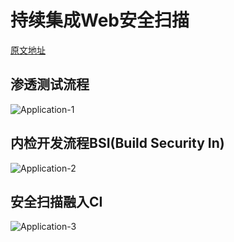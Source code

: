 # 持续集成Web安全扫描
[原文地址](https://pan.baidu.com/s/1VRfQU4vCXSRbjnC99Fj7zQ)
## 渗透测试流程
![Application-1](https://github.com/bloodzer0/Enterprise_Security_Build--Open_Source/blob/master/Application%20Security/img/Application-1.png)

## 内检开发流程BSI(Build Security In)
![Application-2](https://github.com/bloodzer0/Enterprise_Security_Build--Open_Source/blob/master/Application%20Security/img/Application-2.png)

## 安全扫描融入CI
![Application-3](https://github.com/bloodzer0/Enterprise_Security_Build--Open_Source/blob/master/Application%20Security/img/Application-3.png)

